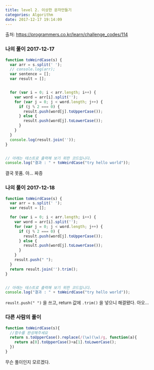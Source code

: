 ```yaml
---
title: level 2. 이상한 문자만들기
categories: Algorithm
date: 2017-12-17 19:14:09
---
```

출처: https://programmers.co.kr/learn/challenge_codes/114

### 나의 풀이 2017-12-17
```javascript
function toWeirdCase(s) {
  var arr = s.split(' ');
  // console.log(arr);
  var sentence = [];
  var result = [];


  for (var i = 0; i < arr.length; i++) {
    var word = arr[i].split('');
    for (var j = 0; j < word.length; j++) {
      if (j % 2 === 0) {
        result.push(word[j].toUpperCase());
      } else {
        result.push(word[j].toLowerCase());
      }
    }
  }
  console.log(result.join(''));
}


// 아래는 테스트로 출력해 보기 위한 코드입니다.
console.log("결과 : " + toWeirdCase("try hello world"));
```

결국 못품. 아... 짜증


### 나의 풀이 2017-12-18
```javascript
function toWeirdCase(s) {
  var arr = s.split(' ');
  var result = [];

  for (var i = 0; i < arr.length; i++) {
    var word = arr[i].split('');
    for (var j = 0; j < word.length; j++) {
      if (j % 2 === 0) {
        result.push(word[j].toUpperCase());
      } else {
        result.push(word[j].toLowerCase());
      }
    }
    result.push(" ");
  }
  return result.join('').trim();
}


// 아래는 테스트로 출력해 보기 위한 코드입니다.
console.log("결과 : " + toWeirdCase("try hello world"));
```

`reuslt.push(" ")` 을 쓰고, return 값에 `.trim()` 을 넣으니 해결됐다. 아오...


### 다른 사람의 풀이
```javascript
function toWeirdCase(s){
  //함수를 완성해주세요
  return s.toUpperCase().replace(/(\w)(\w)/g, function(a){
    return a[0].toUpperCase()+a[1].toLowerCase();
  })
}
```
무슨 풀이인지 모르겠다.